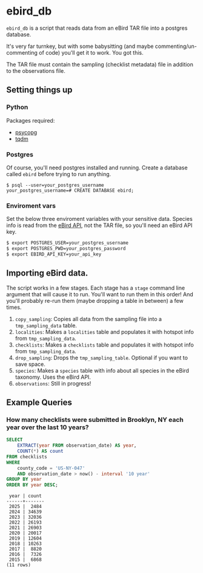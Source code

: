 # ebird_db

`ebird_db` is a script that reads data from an eBird TAR file into a postgres database.

It's very far turnkey, but with some babysitting (and maybe commenting/un-commenting of code) you'll get it to work. You got this.

The TAR file must contain the sampling (checklist metadata) file in addition to the observations file.

## Setting things up

### Python
Packages required:
* [psycopg](https://www.psycopg.org/)
* [tqdm](https://github.com/tqdm/tqdm)

### Postgres
Of course, you'll need postgres installed and running. Create a database called `ebird` before trying to run anything.
```
$ psql --user=your_postgres_username
your_postgres_username=# CREATE DATABASE ebird;
```

### Enviroment vars
Set the below three enviroment variables with your sensitive data. Species info is read from the [eBird API](https://documenter.getpostman.com/view/664302/S1ENwy59), not the TAR file, so you'll need an eBird API key.
```bash
$ export POSTGRES_USER=your_postgres_username
$ export POSTGRES_PWD=your_postgres_password
$ export EBIRD_API_KEY=your_api_key
```

## Importing eBird data.

The script works in a few stages. Each stage has a `stage` command line argument that will cause it to run. You'll want to run them in this order! And you'll probably re-run them (maybe dropping a table in between) a few times.
1. `copy_sampling`: Copies all data from the sampling file into a `tmp_sampling_data` table.
2. `localities`: Makes a `localities` table and populates it with hotspot info from `tmp_sampling_data`.
3. `checklists`: Makes a `checklists` table and populates it with hotspot info from `tmp_sampling_data`.
4. `drop_sampling`: Drops the `tmp_sampling_table`. Optional if you want to save space.
6. `species`: Makes a `species` table with info about all species in the eBird taxonomy. Uses the eBird API.
7. `observations`: Still in progress!


## Example Queries


### How many checklists were submitted in Brooklyn, NY each year over the last 10 years?
```sql
SELECT 
    EXTRACT(year FROM observation_date) AS year,
    COUNT(*) AS count
FROM checklists
WHERE
    county_code = 'US-NY-047'
    AND observation_date > now() - interval '10 year'
GROUP BY year
ORDER BY year DESC;
```
```
 year | count 
------+-------
 2025 |  2484
 2024 | 34639
 2023 | 32036
 2022 | 26193
 2021 | 26903
 2020 | 20017
 2019 | 12604
 2018 | 10263
 2017 |  8820
 2016 |  7326
 2015 |  6868
(11 rows)
```